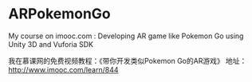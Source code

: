 # ARPokemonGo
My course on imooc.com : Developing AR game like Pokemon Go using Unity 3D and Vuforia SDK

我在慕课网的免费视频教程：《带你开发类似Pokemon Go的AR游戏》 
地址：http://www.imooc.com/learn/844
